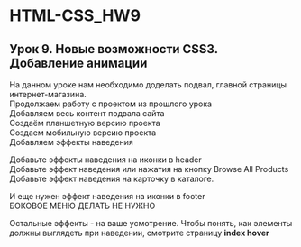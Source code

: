 # HTML-CSS_HW9
## Урок 9. Новые возможности CSS3. Добавление анимации
На данном уроке нам необходимо доделать подвал, главной страницы интернет-магазина.<br/>
Продолжаем работу с проектом из прошлого урока<br/>
Добавляем весь контент подвала сайта<br/>
Создаём планшетную версию проекта<br/>
Создаем мобильную версию проекта<br/>
Добавляем эффекты наведения<br/>

Добавьте эффекты наведения на иконки в header<br/>
Добавьте эффект наведения или нажатия на кнопку Browse All Products<br/>
Добавьте эффект наведения на карточку в каталоге.<br/>

И еще нужен эффект наведения на иконки в footer<br/>
БОКОВОЕ МЕНЮ ДЕЛАТЬ НЕ НУЖНО<br/>

Остальные эффекты - на ваше усмотрение. Чтобы понять, как элементы должны выглядеть при наведении, смотрите страницу **index hover**<br/>
